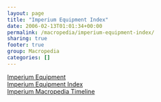 ```yaml
---
layout: page
title: "Imperium Equipment Index"
date: 2006-02-13T01:01:34+00:00
permalink: /macropedia/imperium-equipment-index/
sharing: true
footer: true
group: Macropedia
categories: []
---
```

<div class='row'>
	<div class='col-md-4'><a href='/macropedia/imperium-equipment'>Imperium Equipment</a></div>
	<div class='col-md-4'><a href='/macropedia/imperium-equipment-index'>Imperium Equipment Index</a></div>
	<div class='col-md-4'><a href='/macropedia/imperium-macropedia-timeline'>Imperium Macropedia Timeline</a></div>
</div>

